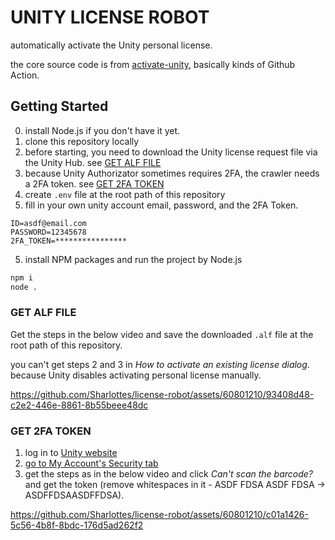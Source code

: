 # UNITY LICENSE ROBOT

automatically activate the Unity personal license.

the core source code is from [activate-unity](https://github.com/kuler90/activate-unity/blob/master/src/license-robot.js), basically kinds of Github Action.

## Getting Started

0. install Node.js if you don't have it yet.
1. clone this repository locally
2. before starting, you need to download the Unity license request file via the Unity Hub. see [GET ALF FILE](#get-alf-file)
3. because Unity Authorizator sometimes requires 2FA, the crawler needs a 2FA token. see [GET 2FA TOKEN](#get-2fa-token)
4. create `.env` file at the root path of this repository
5. fill in your own unity account email, password, and the 2FA Token.

```env
ID=asdf@email.com
PASSWORD=12345678
2FA_TOKEN=****************
```

5. install NPM packages and run the project by Node.js

```bash
npm i
node .
```

### GET ALF FILE

Get the steps in the below video and save the downloaded `.alf` file at the root path of this repository.

you can't get steps 2 and 3 in _How to activate an existing license dialog_. because Unity disables activating personal license manually.


https://github.com/Sharlottes/license-robot/assets/60801210/93408d48-c2e2-446e-8861-8b55beee48dc


### GET 2FA TOKEN

1. log in to [Unity website](https://unity.com/)
2. [go to My Account's Security tab](https://id.unity.com/en/security)
3. get the steps as in the below video and click _Can't scan the barcode?_ and get the token (remove whitespaces in it - ASDF FDSA ASDF FDSA -> ASDFFDSAASDFFDSA).

https://github.com/Sharlottes/license-robot/assets/60801210/c01a1426-5c56-4b8f-8bdc-176d5ad262f2
